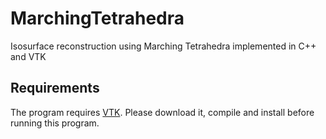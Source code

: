 # MarchingTetrahedra
Isosurface reconstruction using Marching Tetrahedra implemented in C++ and VTK

## Requirements
The program requires [VTK](https://www.vtk.org/). Please download it, compile and install before running this program.

